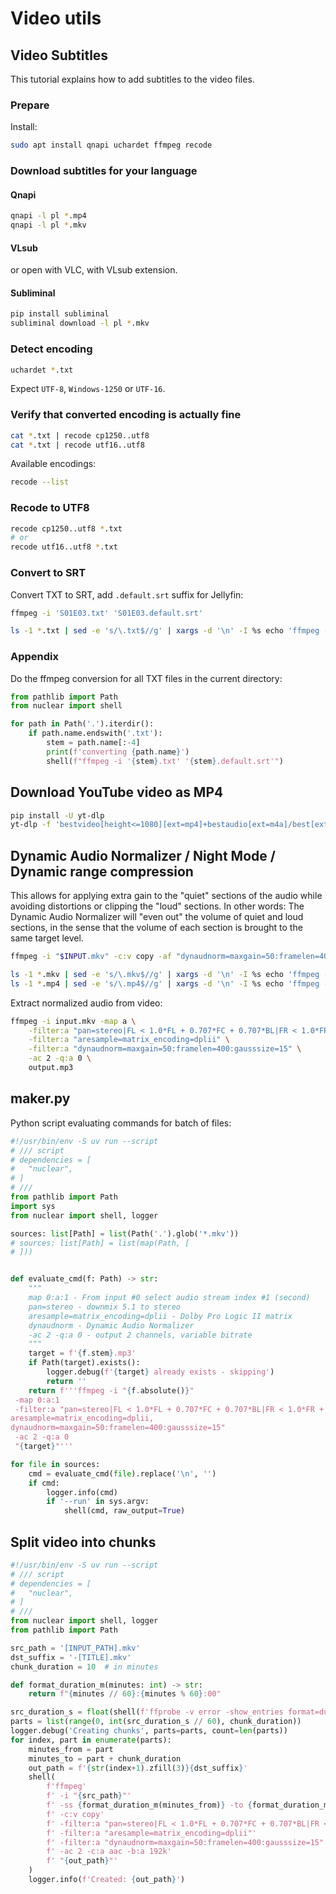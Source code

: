 # Video utils
## Video Subtitles
This tutorial explains how to add subtitles to the video files.

### Prepare
Install:
```sh
sudo apt install qnapi uchardet ffmpeg recode
```

### Download subtitles for your language

#### Qnapi
```sh
qnapi -l pl *.mp4
qnapi -l pl *.mkv
```

#### VLsub
or open with VLC, with VLsub extension.

#### Subliminal
```sh
pip install subliminal
subliminal download -l pl *.mkv
```

### Detect encoding
```sh
uchardet *.txt
```
Expect `UTF-8`, `Windows-1250` or `UTF-16`.

### Verify that converted encoding is actually fine 
```sh
cat *.txt | recode cp1250..utf8
cat *.txt | recode utf16..utf8
```

Available encodings:
```sh
recode --list
```

### Recode to UTF8
```sh
recode cp1250..utf8 *.txt
# or
recode utf16..utf8 *.txt
```

### Convert to SRT
Convert TXT to SRT, add `.default.srt` suffix for Jellyfin:
```sh
ffmpeg -i 'S01E03.txt' 'S01E03.default.srt'
```
```sh
ls -1 *.txt | sed -e 's/\.txt$//g' | xargs -d '\n' -I %s echo 'ffmpeg -i "%s.txt" "%s.default.srt"'
```

### Appendix
Do the ffmpeg conversion for all TXT files in the current directory:
```python
from pathlib import Path
from nuclear import shell

for path in Path('.').iterdir():
    if path.name.endswith('.txt'):
        stem = path.name[:-4]
        print(f'converting {path.name}')
        shell(f"ffmpeg -i '{stem}.txt' '{stem}.default.srt'")
```

## Download YouTube video as MP4
```sh
pip install -U yt-dlp
yt-dlp -f 'bestvideo[height<=1080][ext=mp4]+bestaudio[ext=m4a]/best[ext=mp4]/best' URL
```

## Dynamic Audio Normalizer / Night Mode / Dynamic range compression
This allows for applying extra gain to the "quiet" sections of the audio while avoiding distortions
or clipping the "loud" sections.
In other words: The Dynamic Audio Normalizer will "even out" the volume of quiet and loud sections,
in the sense that the volume of each section is brought to the same target level.
```sh
ffmpeg -i "$INPUT.mkv" -c:v copy -af "dynaudnorm=maxgain=50:framelen=400:gausssize=15" -c:a aac -b:a 192k "$INPUT.norm.mkv"
```
```sh
ls -1 *.mkv | sed -e 's/\.mkv$//g' | xargs -d '\n' -I %s echo 'ffmpeg -i "%s.mkv" -c:v copy -af "dynaudnorm=maxgain=50:framelen=400:gausssize=15" -c:a aac -b:a 192k "%s.norm.mkv"'
ls -1 *.mp4 | sed -e 's/\.mp4$//g' | xargs -d '\n' -I %s echo 'ffmpeg -i "%s.mp4" -c:v copy -af "dynaudnorm=maxgain=50:framelen=400:gausssize=15" -c:a aac -b:a 192k "%s.norm.mp4"'
```

Extract normalized audio from video:
```sh
ffmpeg -i input.mkv -map a \
    -filter:a "pan=stereo|FL < 1.0*FL + 0.707*FC + 0.707*BL|FR < 1.0*FR + 0.707*FC + 0.707*BR" \
    -filter:a "aresample=matrix_encoding=dplii" \
    -filter:a "dynaudnorm=maxgain=50:framelen=400:gausssize=15" \
    -ac 2 -q:a 0 \
    output.mp3
```

## maker.py
Python script evaluating commands for batch of files:
```python
#!/usr/bin/env -S uv run --script
# /// script
# dependencies = [
#   "nuclear",
# ]
# ///
from pathlib import Path
import sys
from nuclear import shell, logger

sources: list[Path] = list(Path('.').glob('*.mkv'))
# sources: list[Path] = list(map(Path, [
# ]))


def evaluate_cmd(f: Path) -> str:
    """
    map 0:a:1 - From input #0 select audio stream index #1 (second)
    pan=stereo - downmix 5.1 to stereo
    aresample=matrix_encoding=dplii - Dolby Pro Logic II matrix
    dynaudnorm - Dynamic Audio Normalizer
    -ac 2 -q:a 0 - output 2 channels, variable bitrate
    """
    target = f'{f.stem}.mp3'
    if Path(target).exists():
        logger.debug(f'{target} already exists - skipping')
        return ''
    return f'''ffmpeg -i "{f.absolute()}"
 -map 0:a:1
 -filter:a "pan=stereo|FL < 1.0*FL + 0.707*FC + 0.707*BL|FR < 1.0*FR + 0.707*FC + 0.707*BR,
aresample=matrix_encoding=dplii,
dynaudnorm=maxgain=50:framelen=400:gausssize=15"
 -ac 2 -q:a 0
 "{target}"'''

for file in sources:
    cmd = evaluate_cmd(file).replace('\n', '')
    if cmd:
        logger.info(cmd)
        if '--run' in sys.argv:
            shell(cmd, raw_output=True)
```

## Split video into chunks
```python
#!/usr/bin/env -S uv run --script
# /// script
# dependencies = [
#   "nuclear",
# ]
# ///
from nuclear import shell, logger
from pathlib import Path

src_path = '[INPUT_PATH].mkv'
dst_suffix = '-[TITLE].mkv'
chunk_duration = 10  # in minutes

def format_duration_m(minutes: int) -> str:
    return f"{minutes // 60}:{minutes % 60}:00"

src_duration_s = float(shell(f'ffprobe -v error -show_entries format=duration -of default=noprint_wrappers=1:nokey=1 "{src_path}"').strip())
parts = list(range(0, int(src_duration_s // 60), chunk_duration))
logger.debug('Creating chunks', parts=parts, count=len(parts))
for index, part in enumerate(parts):
    minutes_from = part
    minutes_to = part + chunk_duration
    out_path = f'{str(index+1).zfill(3)}{dst_suffix}'
    shell(
        f'ffmpeg'
        f' -i "{src_path}"'
        f' -ss {format_duration_m(minutes_from)} -to {format_duration_m(minutes_to)}'
        f' -c:v copy'
        f' -filter:a "pan=stereo|FL < 1.0*FL + 0.707*FC + 0.707*BL|FR < 1.0*FR + 0.707*FC + 0.707*BR"'  # Downmix to stereo
        f' -filter:a "aresample=matrix_encoding=dplii"'
        f' -filter:a "dynaudnorm=maxgain=50:framelen=400:gausssize=15"'  # Dynamic audio normalization
        f' -ac 2 -c:a aac -b:a 192k'
        f' "{out_path}"'
    )
    logger.info(f'Created: {out_path}')
```
